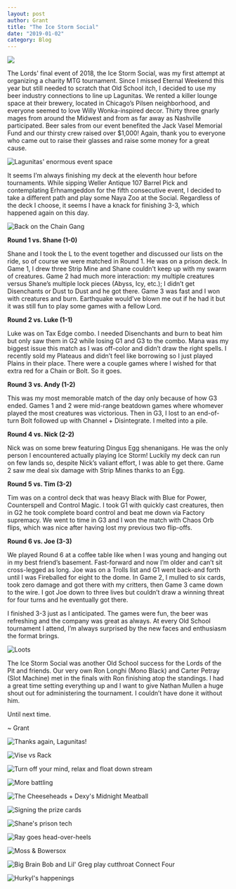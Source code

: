 ```yaml
---
layout: post
author: Grant
title: "The Ice Storm Social"
date: "2019-01-02"
category: Blog
---
```


![](/assets/images/banners/ice-storm-social.jpg)

The Lords' final event of 2018, the Ice Storm Social, was my first attempt at organizing a charity MTG tournament. Since I missed Eternal Weekend this year but still needed to scratch that Old School itch, I decided to use my beer industry connections to line up Lagunitas. We rented a killer lounge space at their brewery, located in Chicago’s Pilsen neighborhood, and everyone seemed to love Willy Wonka-inspired decor. Thirty three gnarly mages from around the Midwest and from as far away as Nashville participated. Beer sales from our event benefited the Jack Vasel Memorial Fund and our thirsty crew raised over $1,000! Again, thank you to everyone who came out to raise their glasses and raise some money for a great cause.

![*Lagunitas' enormous event space*](/assets/images/2019/01/IMG-4939.jpg)

It seems I’m always finishing my deck at the eleventh hour before tournaments. While sipping Weller Antique 107 Barrel Pick and contemplating Erhnamgeddon for the fifth consecutive event, I decided to take a different path and play some Naya Zoo at the Social. Regardless of the deck I choose, it seems I have a knack for finishing 3-3, which happened again on this day.

![*Back on the Chain Gang*](/assets/images/2019/01/FullSizeRender.jpg)

**Round 1 vs. Shane (1-0)**

Shane and I took the L to the event together and discussed our lists on the ride, so of course we were matched in Round 1. He was on a prison deck. In Game 1, I drew three Strip Mine and Shane couldn't keep up with my swarm of creatures. Game 2 had much more interaction: my multiple creatures versus Shane’s multiple lock pieces (Abyss, Icy, etc.); I didn’t get Disenchants or Dust to Dust and he got there. Game 3 was fast and I won with creatures and burn. Earthquake would’ve blown me out if he had it but it was still fun to play some games with a fellow Lord.

**Round 2 vs. Luke (1-1)**

Luke was on Tax Edge combo. I needed Disenchants and burn to beat him but only saw them in G2 while losing G1 and G3 to the combo. Mana was my biggest issue this match as I was off-color and didn’t draw the right spells. I recently sold my Plateaus and didn’t feel like borrowing so I just played Plains in their place. There were a couple games where I wished for that extra red for a Chain or Bolt. So it goes.

**Round 3 vs. Andy (1-2)**

This was my most memorable match of the day only because of how G3 ended. Games 1 and 2 were mid-range beatdown games where whomever played the most creatures was victorious. Then in G3, I lost to an end-of-turn Bolt followed up with Channel + Disintegrate. I melted into a pile.

**Round 4 vs. Nick (2-2)**

Nick was on some brew featuring Dingus Egg shenanigans. He was the only person I encountered actually playing Ice Storm! Luckily my deck can run on few lands so, despite Nick’s valiant effort, I was able to get there. Game 2 saw me deal six damage with Strip Mines thanks to an Egg.

**Round 5 vs. Tim (3-2)**

Tim was on a control deck that was heavy Black with Blue for Power, Counterspell and Control Magic. I took G1 with quickly cast creatures, then in G2 he took complete board control and beat me down via Factory supremacy. We went to time in G3 and I won the match with Chaos Orb flips, which was nice after having lost my previous two flip-offs.

**Round 6 vs. Joe (3-3)**

We played Round 6 at a coffee table like when I was young and hanging out in my best friend’s basement. Fast-forward and now I’m older and can’t sit cross-legged as long. Joe was on a Trolls list and G1 went back-and forth until I was Fireballed for eight to the dome. In Game 2, I mulled to six cards, took zero damage and got there with my critters, then Game 3 came down to the wire. I got Joe down to three lives but couldn’t draw a winning threat for four turns and he eventually got there.

I finished 3-3 just as I anticipated. The games were fun, the beer was refreshing and the company was great as always. At every Old School tournament I attend, I’m always surprised by the new faces and enthusiasm the format brings.

![*Loots*](/assets/images/2019/01/Ice_Storm_Social_Prize_Support.jpg)

The Ice Storm Social was another Old School success for the Lords of the Pit and friends. Our very own Ron Longhi (Mono Black) and Carter Petray (Slot Machine) met in the finals with Ron finishing atop the standings. I had a great time setting everything up and I want to give Nathan Mullen a huge shout out for administering the tournament. I couldn’t have done it without him.

Until next time.

~ Grant

![*Thanks again, Lagunitas!*](/assets/images/2019/01/IMG-4935.JPG.png)

![*Vise vs Rack*](/assets/images/2019/01/IMG_20181215_150315_872.jpg)

![*Turn off your mind, relax and float down stream*](/assets/images/2019/01/20181215_180804.jpg)

![*More battling*](/assets/images/2019/01/IMG_20181215_144212_408.jpg)

![*The Cheeseheads + Dexy's Midnight Meatball*](/assets/images/2019/01/image0.jpg)

![*Signing the prize cards*](/assets/images/2019/01/IMG-4893.jpg)

![*Shane's prison tech*](/assets/images/2019/01/Capture.png)

![*Ray goes head-over-heels*](/assets/images/2019/01/20181215_175603.jpg)

![*Moss & Bowersox*](/assets/images/2019/01/IMG_0326.jpeg)

![*Big Brain Bob and Lil' Greg play cutthroat Connect Four*](/assets/images/2019/01/IMG_20181215_135734.jpg)

![*Hurkyl's happenings*](/assets/images/2019/01/MVIMG_20181215_165833.jpg)
